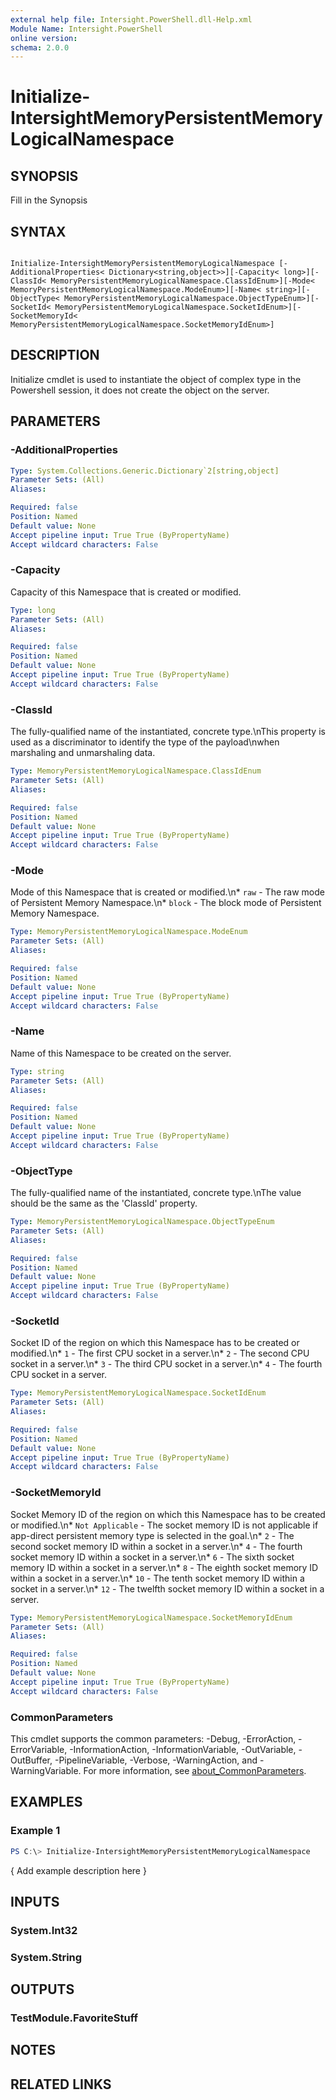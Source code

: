 ```yaml
---
external help file: Intersight.PowerShell.dll-Help.xml
Module Name: Intersight.PowerShell
online version:
schema: 2.0.0
---
```


# Initialize-IntersightMemoryPersistentMemoryLogicalNamespace

## SYNOPSIS
Fill in the Synopsis

## SYNTAX

```

Initialize-IntersightMemoryPersistentMemoryLogicalNamespace [-AdditionalProperties< Dictionary<string,object>>][-Capacity< long>][-ClassId< MemoryPersistentMemoryLogicalNamespace.ClassIdEnum>][-Mode< MemoryPersistentMemoryLogicalNamespace.ModeEnum>][-Name< string>][-ObjectType< MemoryPersistentMemoryLogicalNamespace.ObjectTypeEnum>][-SocketId< MemoryPersistentMemoryLogicalNamespace.SocketIdEnum>][-SocketMemoryId< MemoryPersistentMemoryLogicalNamespace.SocketMemoryIdEnum>]

```

## DESCRIPTION

Initialize cmdlet is used to instantiate the object of complex type in the Powershell session, it does not create the object on the server.

## PARAMETERS

### -AdditionalProperties


```yaml
Type: System.Collections.Generic.Dictionary`2[string,object]
Parameter Sets: (All)
Aliases:

Required: false
Position: Named
Default value: None
Accept pipeline input: True True (ByPropertyName)
Accept wildcard characters: False
```

### -Capacity
Capacity of this Namespace that is created or modified.

```yaml
Type: long
Parameter Sets: (All)
Aliases:

Required: false
Position: Named
Default value: None
Accept pipeline input: True True (ByPropertyName)
Accept wildcard characters: False
```

### -ClassId
The fully-qualified name of the instantiated, concrete type.\nThis property is used as a discriminator to identify the type of the payload\nwhen marshaling and unmarshaling data.

```yaml
Type: MemoryPersistentMemoryLogicalNamespace.ClassIdEnum
Parameter Sets: (All)
Aliases:

Required: false
Position: Named
Default value: None
Accept pipeline input: True True (ByPropertyName)
Accept wildcard characters: False
```

### -Mode
Mode of this Namespace that is created or modified.\n* `raw` - The raw mode of Persistent Memory Namespace.\n* `block` - The block mode of Persistent Memory Namespace.

```yaml
Type: MemoryPersistentMemoryLogicalNamespace.ModeEnum
Parameter Sets: (All)
Aliases:

Required: false
Position: Named
Default value: None
Accept pipeline input: True True (ByPropertyName)
Accept wildcard characters: False
```

### -Name
Name of this Namespace to be created on the server.

```yaml
Type: string
Parameter Sets: (All)
Aliases:

Required: false
Position: Named
Default value: None
Accept pipeline input: True True (ByPropertyName)
Accept wildcard characters: False
```

### -ObjectType
The fully-qualified name of the instantiated, concrete type.\nThe value should be the same as the &apos;ClassId&apos; property.

```yaml
Type: MemoryPersistentMemoryLogicalNamespace.ObjectTypeEnum
Parameter Sets: (All)
Aliases:

Required: false
Position: Named
Default value: None
Accept pipeline input: True True (ByPropertyName)
Accept wildcard characters: False
```

### -SocketId
Socket ID of the region on which this Namespace has to be created or modified.\n* `1` - The first CPU socket in a server.\n* `2` - The second CPU socket in a server.\n* `3` - The third CPU socket in a server.\n* `4` - The fourth CPU socket in a server.

```yaml
Type: MemoryPersistentMemoryLogicalNamespace.SocketIdEnum
Parameter Sets: (All)
Aliases:

Required: false
Position: Named
Default value: None
Accept pipeline input: True True (ByPropertyName)
Accept wildcard characters: False
```

### -SocketMemoryId
Socket Memory ID of the region on which this Namespace has to be created or modified.\n* `Not Applicable` - The socket memory ID is not applicable if app-direct persistent memory type is selected in the goal.\n* `2` - The second socket memory ID within a socket in a server.\n* `4` - The fourth socket memory ID within a socket in a server.\n* `6` - The sixth socket memory ID within a socket in a server.\n* `8` - The eighth socket memory ID within a socket in a server.\n* `10` - The tenth socket memory ID within a socket in a server.\n* `12` - The twelfth socket memory ID within a socket in a server.

```yaml
Type: MemoryPersistentMemoryLogicalNamespace.SocketMemoryIdEnum
Parameter Sets: (All)
Aliases:

Required: false
Position: Named
Default value: None
Accept pipeline input: True True (ByPropertyName)
Accept wildcard characters: False
```


### CommonParameters
This cmdlet supports the common parameters: -Debug, -ErrorAction, -ErrorVariable, -InformationAction, -InformationVariable, -OutVariable, -OutBuffer, -PipelineVariable, -Verbose, -WarningAction, and -WarningVariable. For more information, see [about_CommonParameters](http://go.microsoft.com/fwlink/?LinkID=113216).

## EXAMPLES

### Example 1
```powershell
PS C:\> Initialize-IntersightMemoryPersistentMemoryLogicalNamespace
```

{ Add example description here }

## INPUTS

### System.Int32

### System.String

## OUTPUTS

### TestModule.FavoriteStuff

## NOTES

## RELATED LINKS
